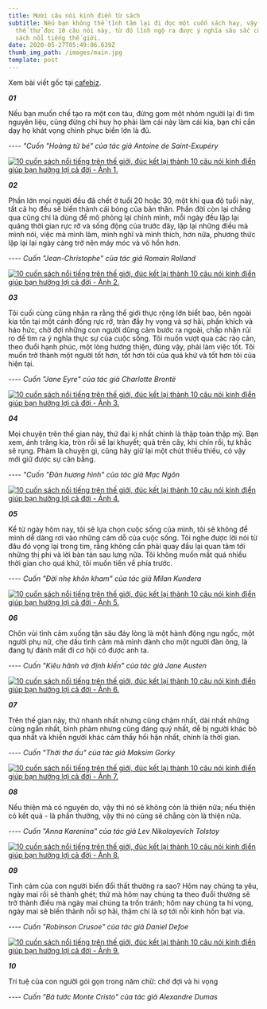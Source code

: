 ```yaml
---
title: Mười câu nói kinh điển từ sách
subtitle: Nếu bạn không thể tĩnh tâm lại đi đọc một cuốn sách hay, vậy thì có
  thể thử đọc 10 câu nói này, từ đó lĩnh ngộ ra được ý nghĩa sâu sắc của 10 cuốn
  sách nổi tiếng thế giới.
date: 2020-05-27T05:49:06.639Z
thumb_img_path: /images/main.jpg
template: post
---
```

Xem bài viết gốc tại <a href="https://cafebiz.vn/10-cuon-sach-noi-tieng-tren-the-gioi-duc-ket-lai-thanh-10-cau-noi-kinh-dien-giup-ban-huong-loi-ca-doi-20200526194451233.chn" target="_blank">cafebiz</a>.

<!--StartFragment-->

***01***

Nếu bạn muốn chế tạo ra một con tàu, đừng gom một nhóm người lại đi tìm nguyên liệu, cũng đừng chỉ huy họ phải làm cái này làm cái kia, bạn chỉ cần dạy họ khát vọng chinh phục biển lớn là đủ.

*\---- "Cuốn "Hoàng tử bé" của tác giả Antoine de Saint-Exupéry*

[![10 cuốn sách nổi tiếng trên thế giới, đúc kết lại thành 10 câu nói kinh điển giúp bạn hưởng lợi cả đời - Ảnh 1.](https://cafebiz.cafebizcdn.vn/thumb_w/640/162123310254002176/2020/5/26/-1590496870161456175684.jpg "10 cuốn sách nổi tiếng trên thế giới, đúc kết lại thành 10 câu nói kinh điển giúp bạn hưởng lợi cả đời - Ảnh 1.")](https://cafebiz.cafebizcdn.vn/162123310254002176/2020/5/26/-1590496870161456175684.jpg)

***02***

Phần lớn mọi người đều đã chết ở tuổi 20 hoặc 30, một khi qua độ tuổi này, tất cả họ đều sẽ biến thành cái bóng của bản thân. Phần đời còn lại chẳng qua cũng chỉ là dùng để mô phỏng lại chính mình, mỗi ngày đều lặp lại quãng thời gian rực rỡ và sống động của trước đây, lặp lại những điều mà mình nói, việc mà mình làm, mình nghĩ và mình thích, hơn nữa, phương thức lặp lại lại ngày càng trở nên máy móc và vô hồn hơn.

*\---- Cuốn "Jean-Christophe" của tác giả Romain Rolland*

[![10 cuốn sách nổi tiếng trên thế giới, đúc kết lại thành 10 câu nói kinh điển giúp bạn hưởng lợi cả đời - Ảnh 2.](https://cafebiz.cafebizcdn.vn/thumb_w/640/162123310254002176/2020/5/26/-15904968803081932448202.jpg "10 cuốn sách nổi tiếng trên thế giới, đúc kết lại thành 10 câu nói kinh điển giúp bạn hưởng lợi cả đời - Ảnh 2.")](https://cafebiz.cafebizcdn.vn/162123310254002176/2020/5/26/-15904968803081932448202.jpg)

***03***

Tôi cuối cùng cũng nhận ra rằng thế giới thực rộng lớn biết bao, bên ngoài kia tồn tại một cánh đồng rực rỡ, tràn đầy hy vọng và sợ hãi, phấn khích và háo hức, chờ đợi những con người dũng cảm bước ra ngoài, chấp nhận rủi ro để tìm ra ý nghĩa thực sự của cuộc sống. Tôi muốn vượt qua các rào cản, theo đuổi hạnh phúc, một lòng hướng thiện, đúng vậy, phải làm việc tốt. Tôi muốn trở thành một người tốt hơn, tốt hơn tôi của quá khứ và tốt hơn tôi của hiện tại.

*\---- Cuốn "Jane Eyre" của tác giả Charlotte Brontë*

[![10 cuốn sách nổi tiếng trên thế giới, đúc kết lại thành 10 câu nói kinh điển giúp bạn hưởng lợi cả đời - Ảnh 3.](https://cafebiz.cafebizcdn.vn/thumb_w/640/162123310254002176/2020/5/26/-15904968923141992832443.jpg "10 cuốn sách nổi tiếng trên thế giới, đúc kết lại thành 10 câu nói kinh điển giúp bạn hưởng lợi cả đời - Ảnh 3.")](https://cafebiz.cafebizcdn.vn/162123310254002176/2020/5/26/-15904968923141992832443.jpg)

***04***

Mọi chuyện trên thế gian này, thứ đại kị nhất chính là thập toàn thập mỹ. Bạn xem, ánh trăng kia, tròn rồi sẽ lại khuyết; quả trên cây, khi chín rồi, tự khắc sẽ rụng. Phàm là chuyện gì, cũng hãy giữ lại một chút thiếu thiếu, có vậy mới giữ được sự cân bằng.

*\---- "Cuốn "Đàn hương hình" của tác giả Mạc Ngôn*

[![10 cuốn sách nổi tiếng trên thế giới, đúc kết lại thành 10 câu nói kinh điển giúp bạn hưởng lợi cả đời - Ảnh 4.](https://cafebiz.cafebizcdn.vn/thumb_w/640/162123310254002176/2020/5/26/-1590496909842252998803.jpg "10 cuốn sách nổi tiếng trên thế giới, đúc kết lại thành 10 câu nói kinh điển giúp bạn hưởng lợi cả đời - Ảnh 4.")](https://cafebiz.cafebizcdn.vn/162123310254002176/2020/5/26/-1590496909842252998803.jpg)

***05***

Kể từ ngày hôm nay, tôi sẽ lựa chọn cuộc sống của mình, tôi sẽ không để mình dễ dàng rơi vào những cám dỗ của cuộc sống. Tôi nghe được lời nói từ đâu đó vọng lại trong tim, rằng không cần phải quay đầu lại quan tâm tới những thị phi và lời bàn tán sau lưng nữa. Tôi không muốn mất quá nhiều thời gian cho quá khứ, tôi muốn tiến về phía trước.

*\---- Cuốn "Đời nhẹ khôn kham" của tác giả Milan Kundera*

[![10 cuốn sách nổi tiếng trên thế giới, đúc kết lại thành 10 câu nói kinh điển giúp bạn hưởng lợi cả đời - Ảnh 5.](https://cafebiz.cafebizcdn.vn/thumb_w/640/162123310254002176/2020/5/26/-1590496972441742894760.jpg "10 cuốn sách nổi tiếng trên thế giới, đúc kết lại thành 10 câu nói kinh điển giúp bạn hưởng lợi cả đời - Ảnh 5.")](https://cafebiz.cafebizcdn.vn/162123310254002176/2020/5/26/-1590496972441742894760.jpg)

***06***

Chôn vùi tình cảm xuống tận sâu đáy lòng là một hành động ngu ngốc, một người phụ nữ, che dấu tình cảm mà mình dành cho một người đàn ông, là đang tự đánh mất đi cơ hội có được anh ta.

*\---- Cuốn "Kiêu hãnh và định kiến" của tác giả Jane Austen*

[![10 cuốn sách nổi tiếng trên thế giới, đúc kết lại thành 10 câu nói kinh điển giúp bạn hưởng lợi cả đời - Ảnh 6.](https://cafebiz.cafebizcdn.vn/thumb_w/640/162123310254002176/2020/5/26/-1590496982811797207605.jpg "10 cuốn sách nổi tiếng trên thế giới, đúc kết lại thành 10 câu nói kinh điển giúp bạn hưởng lợi cả đời - Ảnh 6.")](https://cafebiz.cafebizcdn.vn/162123310254002176/2020/5/26/-1590496982811797207605.jpg)

***07***

Trên thế gian này, thứ nhanh nhất nhưng cũng chậm nhất, dài nhất những cũng ngắn nhất, bình phàm nhưng cũng đáng quý nhất, dễ bị người khác bỏ qua nhất và khiến người khác cảm thấy hối hận nhất, chính là thời gian.

*\---- Cuốn "Thời thơ ấu" của tác giả Maksim Gorky*

[![10 cuốn sách nổi tiếng trên thế giới, đúc kết lại thành 10 câu nói kinh điển giúp bạn hưởng lợi cả đời - Ảnh 7.](https://cafebiz.cafebizcdn.vn/thumb_w/640/162123310254002176/2020/5/26/-15904970003861850347220.jpg "10 cuốn sách nổi tiếng trên thế giới, đúc kết lại thành 10 câu nói kinh điển giúp bạn hưởng lợi cả đời - Ảnh 7.")](https://cafebiz.cafebizcdn.vn/162123310254002176/2020/5/26/-15904970003861850347220.jpg)

***08***

Nếu thiện mà có nguyên do, vậy thì nó sẽ không còn là thiện nữa; nếu thiện có kết quả - là phần thưởng, vậy thì nó cũng sẽ chẳng còn là thiện nữa.

*\---- Cuốn "Anna Karenina" của tác giả Lev Nikolayevich Tolstoy*

[![10 cuốn sách nổi tiếng trên thế giới, đúc kết lại thành 10 câu nói kinh điển giúp bạn hưởng lợi cả đời - Ảnh 8.](https://cafebiz.cafebizcdn.vn/thumb_w/640/162123310254002176/2020/5/26/-1590497012663475872713.jpg "10 cuốn sách nổi tiếng trên thế giới, đúc kết lại thành 10 câu nói kinh điển giúp bạn hưởng lợi cả đời - Ảnh 8.")](https://cafebiz.cafebizcdn.vn/162123310254002176/2020/5/26/-1590497012663475872713.jpg)

***09***

Tình cảm của con người biến đổi thất thường ra sao? Hôm nay chúng ta yêu, ngày mai rồi sẽ thành ghét; thứ mà hôm nay chúng ta theo đuổi thường sẽ trở thành điều mà ngày mai chúng ta trốn tránh; hôm nay chúng ta hi vọng, ngày mai sẽ biến thành nỗi sợ hãi, thậm chí là sợ tới nỗi kinh hồn bạt vía.

*\---- Cuốn "Robinson Crusoe" của tác giả Daniel Defoe*

[![10 cuốn sách nổi tiếng trên thế giới, đúc kết lại thành 10 câu nói kinh điển giúp bạn hưởng lợi cả đời - Ảnh 9.](https://cafebiz.cafebizcdn.vn/thumb_w/640/162123310254002176/2020/5/26/-1590497022657292795004.jpg "10 cuốn sách nổi tiếng trên thế giới, đúc kết lại thành 10 câu nói kinh điển giúp bạn hưởng lợi cả đời - Ảnh 9.")](https://cafebiz.cafebizcdn.vn/162123310254002176/2020/5/26/-1590497022657292795004.jpg)

***10***

Trí tuệ của con người gói gọn trong năm chữ: chờ đợi và hi vọng

*\---- Cuốn "Bá tước Monte Cristo" của tác giả Alexandre Dumas*

<!--EndFragment-->